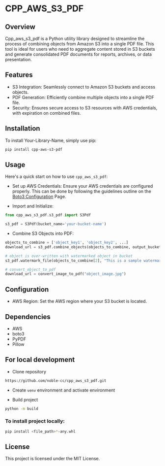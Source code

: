 # CPP_AWS_S3_PDF

## Overview

Cpp_aws_s3_pdf is a Python utility library designed to streamline the process of combining objects from Amazon S3 into a
single
PDF file.
This tool is ideal for users who need to aggregate content stored in S3 buckets and generate consolidated PDF documents
for reports, archives, or data presentation.

## Features

- S3 Integration: Seamlessly connect to Amazon S3 buckets and access objects.
- PDF Generation: Efficiently combine multiple objects into a single PDF file.
- Security: Ensures secure access to S3 resources with AWS credentials, with expiration on combined files.

## Installation

To install Your-Library-Name, simply use pip:

```bash
pip install cpp-aws-s3-pdf
```

## Usage

Here's a quick start on how to use `cpp_aws_s3_pdf`:

- Set up AWS Credentials: Ensure your AWS credentials are configured properly.
  This can be done by following the guidelines outline on
  the [Boto3 Configuration](https://boto3.amazonaws.com/v1/documentation/api/latest/guide/quickstart.html#configuration)
  Page.

- Import and Initialize:

```python
from cpp_aws_s3_pdf.s3_pdf import S3Pdf

s3_pdf = S3Pdf(bucket_name='your-bucket-name')
```

- Combine S3 Objects into PDF:

```python
objects_to_combine = ['object_key1', 'object_key2', ...]
download_url = s3_pdf.combine_objects(objects_to_combine, output_bucket_name='my_combine_bucket')

# object is over-written with watermarked object in bucket
s3_pdf.watermark_file(objects_to_combine[2], "This is a sample watermark.")

# convert_object_to_pdf
download_url = convert_image_to_pdf("object_image.jpg")
```

## Configuration

- AWS Region: Set the AWS region where your S3 bucket is located.

## Dependencies

- AWS
- boto3
- PyPDF
- Pillow

## For local development

- Clone repository

```bash
https://github.com/noble-cc/cpp_aws_s3_pdf.git
```

- Create `venv` environment and activate environment

- Build project

```bash
python -m build
```

### To install project locally:
```bash
pip install <file_path>*-any.whl
```

## License

This project is licensed under the MIT License.


